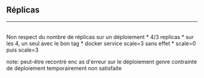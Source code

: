 ## Réplicas
---
<br/>
Non respect du nombre de réplicas sur un déploiement  
* 4/3 replicas
* sur les 4, un seul avec le bon tag
* docker service scale=3 sans effet
* scale=0 puis scale=3

note:
peut-être recontré enc as d'erreur sur le déploiement genre contrainte de déploiement temporairement non satisfaite

